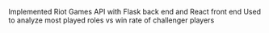 Implemented Riot Games API with Flask back end and React front end
Used to analyze most played roles vs win rate of challenger players